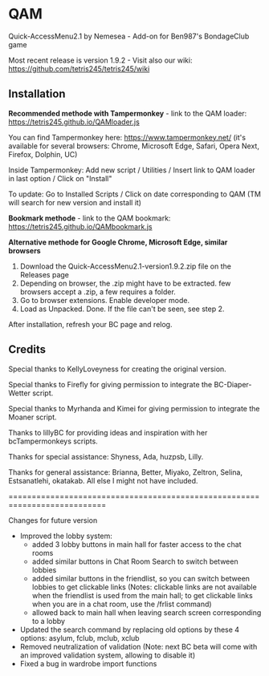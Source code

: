 # QAM

Quick-AccessMenu2.1 by Nemesea - Add-on for Ben987's BondageClub game 

Most recent release is version 1.9.2 - Visit also our wiki: https://github.com/tetris245/tetris245/wiki

## Installation 

**Recommended methode with Tampermonkey** - link to the QAM loader: https://tetris245.github.io/QAMloader.js

You can find Tampermonkey here: https://www.tampermonkey.net/ (it's available for several browsers: Chrome, Microsoft Edge, Safari, Opera Next, Firefox, Dolphin, UC)

Inside Tampermonkey: Add new script / Utilities / Insert link to QAM loader in last option / Click on "Install"

To update: Go to Installed Scripts / Click on date corresponding to QAM (TM will search for new version and install it)

**Bookmark methode** - link to the QAM bookmark: https://tetris245.github.io/QAMbookmark.js

**Alternative methode for Google Chrome, Microsoft Edge, similar browsers**
1. Download the Quick-AccessMenu2.1-version1.9.2.zip file on the Releases page
2. Depending on browser, the .zip might have to be extracted. few browsers accept a .zip, a few requires a folder.
3. Go to browser extensions. Enable developer mode.
4. Load as Unpacked. Done. If the file can't be seen, see step 2.

After installation, refresh your BC page and relog.

## Credits

Special thanks to KellyLoveyness for creating the original version.

Special thanks to Firefly for giving permission to integrate the BC-Diaper-Wetter script.

Special thanks to Myrhanda and Kimei for giving permission to integrate the Moaner script.

Thanks to lillyBC for providing ideas and inspiration with her bcTampermonkeys scripts.

Thanks for special assistance:
Shyness, Ada, huzpsb, Lilly.

Thanks for general assistance:
Brianna, Better, Miyako, Zeltron, Selina, Estsanatlehi, okatakab.
All else I might not have included.

===========================================================================

Changes for future version 

* Improved the lobby system:
  - added 3 lobby buttons in main hall for faster access to the chat rooms 
  - added similar buttons in Chat Room Search to switch between lobbies
  - added similar buttons in the friendlist, so you can switch between lobbies to get clickable links (Notes: clickable links are not available when the friendlist is used from the main hall; to get clickable links when you are in a chat room, use the /frlist command)
  - allowed back to main hall when leaving search screen corresponding to a lobby
* Updated the search command by replacing old options by these 4 options: asylum, fclub, mclub, xclub
* Removed neutralization of validation (Note: next BC beta will come with an improved validation system, allowing to disable it)
* Fixed a bug in wardrobe import functions







